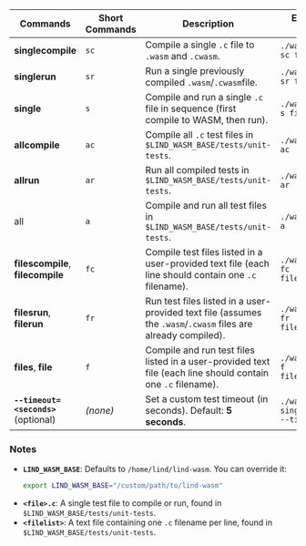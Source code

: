 

|**Commands**|**Short Commands**|**Description**|**Example Usage**|
|-|-|-|-|
| **singlecompile**|`sc`| Compile a single `.c` file to `.wasm` and `.cwasm`. | `./wasmtest.sh sc file.c`|
| **singlerun**|`sr`| Run a single previously compiled `.wasm`/`.cwasm`file. |`./wasmtest.sh sr file.c`|
| **single** |`s`| Compile and run a single `.c` file in sequence (first compile to WASM, then run).| `./wasmtest.sh s file.c`|
| **allcompile**| `ac`| Compile all `.c` test files in `$LIND_WASM_BASE/tests/unit-tests`. | `./wasmtest.sh ac`|
| **allrun**|`ar`| Run all compiled tests in `$LIND_WASM_BASE/tests/unit-tests`.| `./wasmtest.sh ar`|
| all|`a`| Compile and run all test files in `$LIND_WASM_BASE/tests/unit-tests`.| `./wasmtest.sh a`|
| **filescompile**, **filecompile**|`fc`| Compile test files listed in a user-provided text file (each line should contain one `.c` filename).| `./wasmtest.sh fc filelist.txt`|
| **filesrun**, **filerun**|`fr`| Run test files listed in a user-provided text file (assumes the `.wasm`/`.cwasm` files are already compiled). |`./wasmtest.sh fr filelist.txt`|
| **files**, **file** |`f`| Compile and run test files listed in a user-provided text file (each line should contain one `.c` filename).| `./wasmtest.sh f filelist.txt`                             |
| **`--timeout=<seconds>`** (optional)| *(none)*| Set a custom test timeout (in seconds). Default: **5 seconds**.| `./wasmtest.sh single file.c --timeout=10`|


### Notes
- **`LIND_WASM_BASE`**: Defaults to `/home/lind/lind-wasm`. You can override it:  
  ```bash
  export LIND_WASM_BASE="/custom/path/to/lind-wasm"
- **`<file>.c`**: A single test file to compile or run, found in `$LIND_WASM_BASE/tests/unit-tests`.  
- **`<filelist>`**: A text file containing one `.c` filename per line, found in `$LIND_WASM_BASE/tests/unit-tests`.  

